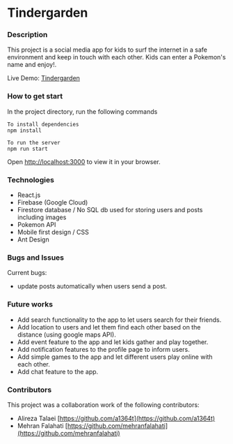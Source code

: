 # Tindergarden

### Description

This project is a social media app for kids to surf the internet in a safe environment and keep in touch with each other. Kids can enter a Pokemon's name and enjoy!.

Live Demo: [Tindergarden](https://tindergarden.netlify.app/) 

### How to get start

In the project directory, run the following commands 
```
To install dependencies
npm install

To run the server
npm run start
```

Open [http://localhost:3000](http://localhost:3000) to view it in your browser.



### Technologies

- React.js
- Firebase (Google Cloud)
- Firestore database / No SQL db used for storing users and posts including images
- Pokemon API
- Mobile first design / CSS
- Ant Design 


### Bugs and Issues

Current bugs:
- update posts automatically when users send a post.

### Future works

- Add search functionality to the app to let users search for their friends.
- Add location to users and let them find each other based on the distance (using google maps API).
- Add event feature to the app and let kids gather and play together.
- Add notification features to the profile page to inform users.
- Add simple games to the app and let different users play online with each other.
- Add chat feature to the app.


### Contributors
This project was a collaboration work of the following contributors:

- Alireza Talaei [https://github.com/a1364t](https://github.com/a1364t)
- Mehran Falahati [https://github.com/mehranfalahati](https://github.com/mehranfalahati)



